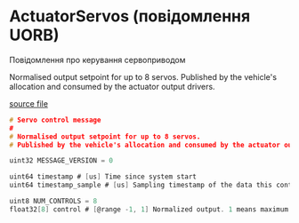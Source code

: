 # ActuatorServos (повідомлення UORB)

Повідомлення про керування сервоприводом

Normalised output setpoint for up to 8 servos.
Published by the vehicle's allocation and consumed by the actuator output drivers.

[source file](https://github.com/PX4/PX4-Autopilot/blob/main/msg/versioned/ActuatorServos.msg)

```c
# Servo control message
#
# Normalised output setpoint for up to 8 servos.
# Published by the vehicle's allocation and consumed by the actuator output drivers.

uint32 MESSAGE_VERSION = 0

uint64 timestamp # [us] Time since system start
uint64 timestamp_sample # [us] Sampling timestamp of the data this control response is based on

uint8 NUM_CONTROLS = 8
float32[8] control # [@range -1, 1] Normalized output. 1 means maximum positive position. -1 maximum negative position (if not supported by the output, <0 maps to NaN). NaN maps to disarmed.

```

